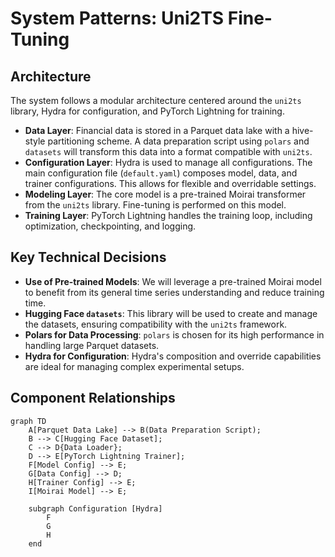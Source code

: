 # System Patterns: Uni2TS Fine-Tuning

## Architecture
The system follows a modular architecture centered around the `uni2ts` library, Hydra for configuration, and PyTorch Lightning for training.

- **Data Layer**: Financial data is stored in a Parquet data lake with a hive-style partitioning scheme. A data preparation script using `polars` and `datasets` will transform this data into a format compatible with `uni2ts`.
- **Configuration Layer**: Hydra is used to manage all configurations. The main configuration file (`default.yaml`) composes model, data, and trainer configurations. This allows for flexible and overridable settings.
- **Modeling Layer**: The core model is a pre-trained Moirai transformer from the `uni2ts` library. Fine-tuning is performed on this model.
- **Training Layer**: PyTorch Lightning handles the training loop, including optimization, checkpointing, and logging.

## Key Technical Decisions
- **Use of Pre-trained Models**: We will leverage a pre-trained Moirai model to benefit from its general time series understanding and reduce training time.
- **Hugging Face `datasets`**: This library will be used to create and manage the datasets, ensuring compatibility with the `uni2ts` framework.
- **Polars for Data Processing**: `polars` is chosen for its high performance in handling large Parquet datasets.
- **Hydra for Configuration**: Hydra's composition and override capabilities are ideal for managing complex experimental setups.

## Component Relationships
```mermaid
graph TD
    A[Parquet Data Lake] --> B(Data Preparation Script);
    B --> C[Hugging Face Dataset];
    C --> D{Data Loader};
    D --> E[PyTorch Lightning Trainer];
    F[Model Config] --> E;
    G[Data Config] --> D;
    H[Trainer Config] --> E;
    I[Moirai Model] --> E;

    subgraph Configuration [Hydra]
        F
        G
        H
    end
